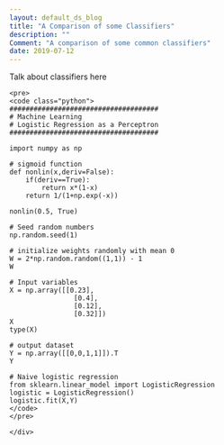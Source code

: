 ```yaml
---
layout: default_ds_blog
title: "A Comparison of some Classifiers"
description: ""
Comment: "A comparison of some common classifiers"
date: 2019-07-12
---
```


<div id="wrapper">
	<div id="blog-page" class="blogcontainer">


Talk about classifiers here

	<pre> 
	<code class="python">
	#####################################
	# Machine Learning
	# Logistic Regression as a Perceptron
	#####################################

	import numpy as np

	# sigmoid function
	def nonlin(x,deriv=False):
		if(deriv==True):
			return x*(1-x)
		return 1/(1+np.exp(-x))

	nonlin(0.5, True)

	# Seed random numbers
	np.random.seed(1)

	# initialize weights randomly with mean 0
	W = 2*np.random.random((1,1)) - 1
	W
							 
	# Input variables
	X = np.array([[0.23],
					[0.4],
					[0.12],
					[0.32]])
	X
	type(X)
	 
	# output dataset
	Y = np.array([[0,0,1,1]]).T
	Y

	# Naive logistic regression
	from sklearn.linear_model import LogisticRegression
	logistic = LogisticRegression()
	logistic.fit(X,Y)
	</code>
	</pre>

	</div>
</div>